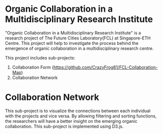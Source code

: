 # Organic Collaboration in a Multidisciplinary Research Institute

"Organic Collaboration in a Multidisciplinary Research Institute" is a research project of The Future Cities Laboratory(FCL) at Singapore-ETH Centre. This project will help to investigate the process behind the emergence of organic collaboration in a multidisciplinary research centre.

This project includes sub-projects: 
1. Collaboration Form (https://github.com/CrazyFrog81/FCL-Collaboration-Map)
2. Collaboration Network

# Collaboration Network
This sub-project is to visualize the connections between each individual with the projects and vice versa. By allowing filtering and sorting functions, the researchers will have a better insight on the emerging organic collaboration. This sub-project is implemented using D3.js.
